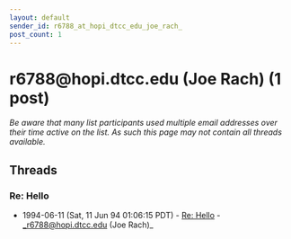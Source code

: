 ```yaml
---
layout: default
sender_id: r6788_at_hopi_dtcc_edu_joe_rach_
post_count: 1
---
```


# r6788<span>@</span>hopi.dtcc.edu (Joe Rach) (1 post)

_Be aware that many list participants used multiple email addresses over their time active on the list. As such this page may not contain all threads available._

## Threads

### Re: Hello
+ 1994-06-11 (Sat, 11 Jun 94 01:06:15 PDT) - [Re: Hello](/archive/1994/06/ecc642238d1ba56fae8f54220418fe87a324395ee3c28c08ec66eacb5797a723) - _r6788@hopi.dtcc.edu (Joe Rach)_

